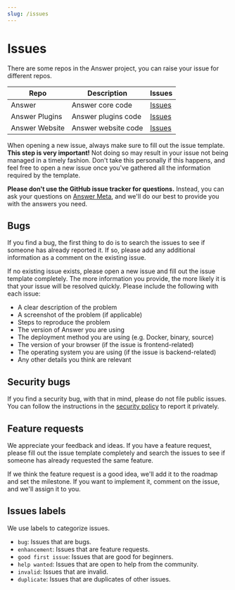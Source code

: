 ```yaml
---
slug: /issues
---
```


# Issues

There are some repos in the Answer project, you can raise your issue for different repos.

| Repo | Description | Issues |
| --- | --- | --- |
| Answer | Answer core code | [Issues](https://github.com/apache/incubator-answer/issues) |
| Answer Plugins | Answer plugins code | [Issues](https://github.com/apache/incubator-answer-plugins/issues) |
| Answer Website | Answer website code | [Issues](https://github.com/apache/incubator-answer-website/issues) |

When opening a new issue, always make sure to fill out the issue template. **This step is very important!** Not doing so may result in your issue not being managed in a timely fashion. Don't take this personally if this happens, and feel free to open a new issue once you've gathered all the information required by the template.

**Please don't use the GitHub issue tracker for questions.** Instead, you can ask your questions on [Answer Meta](https://meta.answer.dev), and we'll do our best to provide you with the answers you need.

## Bugs

If you find a bug, the first thing to do is to search the issues to see if someone has already reported it. If so, please add any additional information as a comment on the existing issue.

If no existing issue exists, please open a new issue and fill out the issue template completely. The more information you provide, the more likely it is that your issue will be resolved quickly. Please include the following with each issue:

- A clear description of the problem
- A screenshot of the problem (if applicable)
- Steps to reproduce the problem
- The version of Answer you are using
- The deployment method you are using (e.g. Docker, binary, source)
- The version of your browser (if the issue is frontend-related)
- The operating system you are using (if the issue is backend-related)
- Any other details you think are relevant

## Security bugs

If you find a security bug, with that in mind, please do not file public issues. You can follow the instructions in the [security policy](https://github.com/apache/incubator-answer/security/policy) to report it privately.

## Feature requests

We appreciate your feedback and ideas. If you have a feature request, please fill out the issue template completely and search the issues to see if someone has already requested the same feature. 

If we think the feature request is a good idea, we'll add it to the roadmap and set the milestone. If you want to implement it, comment on the issue, and we'll assign it to you.

## Issues labels

We use labels to categorize issues.

- `bug`: Issues that are bugs.
- `enhancement`: Issues that are feature requests.
- `good first issue`: Issues that are good for beginners.
- `help wanted`: Issues that are open to help from the community.
- `invalid`: Issues that are invalid.
- `duplicate`: Issues that are duplicates of other issues.
